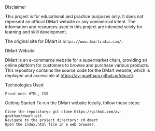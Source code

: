 Disclaimer

This project is for educational and practice purposes only. It does not represent an official DMart website or any commercial intent. The information and resources used in this project are intended solely for learning and skill development.

The original site for DMart is `https://www.dmartindia.com/.`

DMart Website

DMart is an e-commerce website for a supermarket chain, providing an online platform for customers to browse and purchase various products. This repository contains the source code for the DMart website, which is deployed and accessible at https://av-gowtham.github.io/dmart/.

Technologies Used

    Front-end: HTML, CSS

Getting Started
To run the DMart website locally, follow these steps:

    Clone the repository: git clone https://github.com/av-gowtham/dmart.git
    Navigate to the project directory: cd dmart
    Open the index.html file in a web browser.
